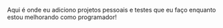 Aqui é onde eu adiciono projetos pessoais e testes que eu faço enquanto estou melhorando como programador!
